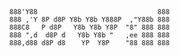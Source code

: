 ```
888'Y88                              888 
888 ,'Y 8P d8P Y8b Y8b Y888P  ,"Y88b 888 
888C8   P d8P   Y8b Y8b Y8P  "8" 888 888 
888 ",d  d8P d   Y8b Y8b "   ,ee 888 888 
888,d88 d8P d8    YP  Y8P    "88 888 888
```

<!---
Ezwal/Ezwal is a ✨ special ✨ repository because its `README.md` (this file) appears on your GitHub profile.
You can click the Preview link to take a look at your changes.
--->
